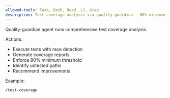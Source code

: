 ```yaml
---
allowed-tools: Task, Bash, Read, LS, Grep
description: Test coverage analysis via quality-guardian - 80% minimum enforced
---
```


Quality-guardian agent runs comprehensive test coverage analysis.

Actions:
- Execute tests with race detection
- Generate coverage reports
- Enforce 80% minimum threshold
- Identify untested paths
- Recommend improvements

Example:
```
/test-coverage
```
